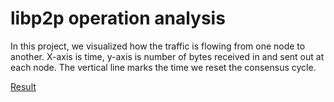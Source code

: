 # libp2p operation analysis
In this project, we visualized how the traffic is flowing from one node to another. X-axis is time, y-axis is number of bytes received in and sent out at each node. The vertical line marks the time we reset the consensus cycle. 

[Result](https://harmony-one.github.io/harmony-log-analysis/notebooks/p2p/libp2p_ops_analysis.html)